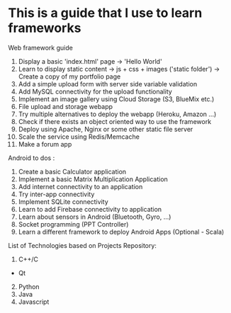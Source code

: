 # This is a guide that I use to learn frameworks
Web framework guide
1. Display a basic 'index.html' page -> 'Hello World'
2. Learn to display static content -> js + css + images ('static folder') -> Create a copy of my portfolio page
3. Add a simple upload form with server side variable validation
4. Add MySQL connectivity for the upload functionality
5. Implement an image gallery using Cloud Storage (S3, BlueMix etc.)
6. File upload and storage webapp
7. Try multiple alternatives to deploy the webapp (Heroku, Amazon ...)
8. Check if there exists an object oriented way to use the framework
9. Deploy using Apache, Nginx or some other static file server
10. Scale the service using Redis/Memcache
11. Make a forum app

Android to dos :
1. Create a basic Calculator application
2. Implement a basic Matrix Multiplication Application
3. Add internet connectivity to an application
4. Try inter-app connectivity
5. Implement SQLite connectivity
6. Learn to add Firebase connectivity to application
7. Learn about sensors in Android (Bluetooth, Gyro, ...)
8. Socket programming (PPT Controller)
9. Learn a different framework to deploy Android Apps (Optional - Scala)

List of Technologies based on Projects Repository:
1. C++/C
- Qt
2. Python
3. Java
4. Javascript
